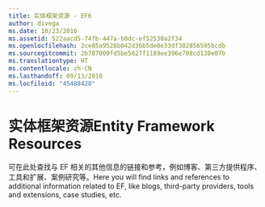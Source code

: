 ```yaml
---
title: 实体框架资源 - EF6
author: divega
ms.date: 10/23/2016
ms.assetid: 522aacd5-74fb-447a-b0dc-ef52530a2f34
ms.openlocfilehash: 2ce85a9528b042d36b5de0e33df302856595bcdb
ms.sourcegitcommit: 2b787009fd5be5627f1189ee396e708cd130e07b
ms.translationtype: HT
ms.contentlocale: zh-CN
ms.lasthandoff: 09/13/2018
ms.locfileid: "45488428"
---
```

# <a name="entity-framework-resources"></a><span data-ttu-id="1aa69-102">实体框架资源</span><span class="sxs-lookup"><span data-stu-id="1aa69-102">Entity Framework Resources</span></span>
<span data-ttu-id="1aa69-103">可在此处查找与 EF 相关的其他信息的链接和参考，例如博客、第三方提供程序、工具和扩展、案例研究等。</span><span class="sxs-lookup"><span data-stu-id="1aa69-103">Here you will find links and references to additional information related to EF, like blogs, third-party providers, tools and extensions, case studies, etc.</span></span>
